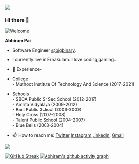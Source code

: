 <a href="https://github.com/abhirampai"><img src="https://img.shields.io/github/followers/abhirampai?label=Follow&style=social"></a>

### Hi there 👋
![Welcome](https://github.com/abhirampai/abhirampai/blob/master/welcome.gif)

**Abhiram Pai**


- Software Engineer [@bigbinary](https://github.com/bigbinary).<br/>
- I currently live in Ernakulam. I love coding,gaming...

- 🏫 Experience- <br/>
- College <br/>- Muthoot Institute Of Technology And Science (2017-2021)<br/>
- Schools <br/>- SBOA Public Sr Sec School (2012-2017)<br/>
               - Amrita Vidyalaya (2009-2012)<br/>
               - Rani Public School (2008-2009)<br/>
               - Holy Cross (2007-2008)<br/>
               - Talent Public School (2004-2007)<br/>
               - Blue Bells (2003-2004)<br/>


<!-- - 🌱 I’m currently learning Xamarin -->
<!-- - 👯 I’m looking to collaborate on open source projects -->
- 📫 How to reach me: [Twitter](https://twitter.com/pai_abhiram),[Instagram](https://www.instagram.com/abhiram_pai/),[Linkedin](https://www.linkedin.com/in/abhiram-r-pai-bb3288170/), [Gmail](mailto:"abhirampai1999@gmail.com)


<img src="https://github-readme-stats.vercel.app/api?username=abhirampai&&show_icons=true&title_color=ffffff&icon_color=bb2acf&text_color=daf7dc&bg_color=191919">

[![GitHub Streak](http://github-readme-streak-stats.herokuapp.com?user=abhirampai&theme=dark)](https://git.io/streak-stats)
[![Abhiram's github activity graph](https://activity-graph.herokuapp.com/graph?username=abhirampai&theme=react-dark)](https://github.com/ashutosh00710/github-readme-activity-graph)
